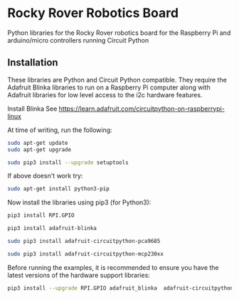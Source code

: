 # Rocky Rover Robotics Board
Python libraries for the Rocky Rover robotics board for the Raspberry Pi and arduino/micro controllers running Circuit Python

## Installation

These libraries are Python and Circuit Python compatible. They require the Adafruit Blinka libraries to run on a Raspberry Pi computer along with Adafruit libraries for low level access to the i2c hardware features.

Install Blinka
See https://learn.adafruit.com/circuitpython-on-raspberrypi-linux

At time of writing, run the following:
```bash
sudo apt-get update
sudo apt-get upgrade
```

```bash
sudo pip3 install --upgrade setuptools
```

If above doesn't work try:
```bash
sudo apt-get install python3-pip
```

Now install the libraries using pip3 (for Python3):
```bash
pip3 install RPI.GPIO
```

```bash
pip3 install adafruit-blinka 
```

```bash
sudo pip3 install adafruit-circuitpython-pca9685
```

```bash
sudo pip3 install adafruit-circuitpython-mcp230xx
```

Before running the examples, it is recommended to ensure you have the latest versions of the hardware support libraries:
```bash
pip3 install --upgrade RPI.GPIO adafruit_blinka  adafruit-circuitpython-pca9685 adafruit-circuitpython-mcp230xx
```

